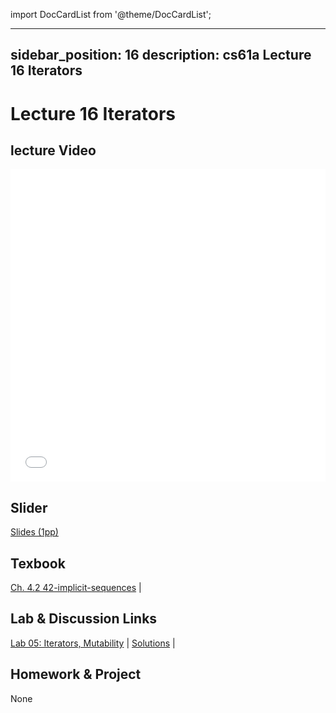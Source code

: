 import DocCardList from '@theme/DocCardList';

---
sidebar_position: 16
description: cs61a  Lecture 16 Iterators
---
# Lecture 16 Iterators
## lecture Video

<iframe src="//player.bilibili.com/player.html?aid=277746636&bvid=BV17c411f78k&cid=1311465503&p=1&high_quality=1&danmaku=0" scrolling="no" border="0" frameborder="no" framespacing="0" allowfullscreen="true" allowfullscreen="allowfullscreen" width="100%" height="500" scrolling="no" frameborder="0" sandbox="allow-top-navigation allow-same-origin allow-forms allow-scripts"> </iframe>

## Slider
[Slides (1pp)](/resource/cs61a/16-Iterators_1pp.pdf)
## Texbook
[Ch. 4.2 42-implicit-sequences](./ch/42-implicit-sequences.md) | 

## Lab & Discussion Links
[Lab 05: Iterators, Mutability](./lab/lab05.md) | [Solutions](./lab/sol-lab05.md) | 

## Homework & Project
None


<DocCardList />
